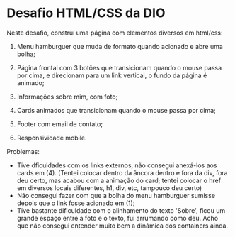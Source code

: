 # Desafio HTML/CSS da DIO

Neste desafio, construí uma página com elementos diversos em html/css:

1. Menu hamburguer que muda de formato quando acionado e abre uma bolha;

2. Página frontal com 3 botões que transicionam quando o mouse passa por cima, e direcionam para um link vertical, o fundo da página é animado;

3. Informações sobre mim, com foto;
4. Cards animados que transicionam quando o mouse passa por cima;
5. Footer com email de contato;
6. Responsividade mobile.



Problemas:

- Tive dficuldades com os links externos, não consegui anexá-los aos cards em (4).  (Tentei colocar dentro da âncora dentro e fora da div, fora deu certo, mas acabou com a animação do card; tentei colocar o href em diversos locais diferentes, h1, div, etc, tampouco deu certo)
- Não consegui fazer com que a bolha do menu hamburguer sumisse depois que o link fosse acionado em (1);
- Tive bastante dificuldade com o alinhamento do texto 'Sobre', ficou um grande espaço entre a foto e o texto, fui arrumando como deu. Acho que não consegui entender muito bem a dinâmica dos containers ainda.

